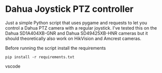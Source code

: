 # Dahua Joystick PTZ controller

Just a simple Python script that uses pygame and requests to let you control a Dahua PTZ camera with a regular joystick. I've tested this on the Dahua SD1A404XB-GNR and Dahua SD49425XB-HNR cameras but it should theoretically also work on HikVision and Amcrest cameras.

Before running the script install the requirements

    pip install -r requirements.txt
vscode 